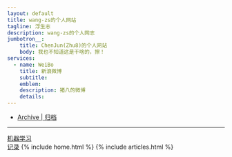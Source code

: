 ```yaml
---
layout: default
title: wang-zs的个人网站
tagline: 浮生志
description: wang-zs的个人网志
jumbotron__:
    title: ChenJun(Zhu8)的个人网站
    body: 我也不知道这是干啥的，擦！
services: 
  - name: WeiBo
    title: 新浪微博
    subtitle: 
    emblem: 
    description: 猪八的微博
    details: 
---
```

<!-- Nav tabs -->
<ul class="nav nav-pills nav-justifiedx">
    <li class=""><a href="/wang-zs-space/archive.html">Archive | 归档</a></li>
</ul>
<hr>
<a href="/ml/index.html">机器学习</a>
<br>
<a href="/record/index.html">记录</a>
{% include home.html %}
{% include articles.html %}
